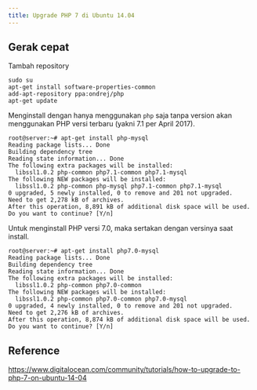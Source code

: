 ```yaml
---
title: Upgrade PHP 7 di Ubuntu 14.04
---
```


## Gerak cepat

Tambah repository

```
sudo su
apt-get install software-properties-common
add-apt-repository ppa:ondrej/php
apt-get update
```

Menginstall dengan hanya menggunakan `php` saja tanpa version akan menggunakan PHP versi terbaru (yakni 7.1 per April 2017). 

```
root@server:~# apt-get install php-mysql
Reading package lists... Done
Building dependency tree
Reading state information... Done
The following extra packages will be installed:
  libssl1.0.2 php-common php7.1-common php7.1-mysql
The following NEW packages will be installed:
  libssl1.0.2 php-common php-mysql php7.1-common php7.1-mysql
0 upgraded, 5 newly installed, 0 to remove and 201 not upgraded.
Need to get 2,278 kB of archives.
After this operation, 8,891 kB of additional disk space will be used.
Do you want to continue? [Y/n]
```

Untuk menginstall PHP versi 7.0, maka sertakan dengan versinya saat install.

```
root@server:~# apt-get install php7.0-mysql
Reading package lists... Done
Building dependency tree
Reading state information... Done
The following extra packages will be installed:
  libssl1.0.2 php-common php7.0-common
The following NEW packages will be installed:
  libssl1.0.2 php-common php7.0-common php7.0-mysql
0 upgraded, 4 newly installed, 0 to remove and 201 not upgraded.
Need to get 2,276 kB of archives.
After this operation, 8,874 kB of additional disk space will be used.
Do you want to continue? [Y/n]
```

## Reference

https://www.digitalocean.com/community/tutorials/how-to-upgrade-to-php-7-on-ubuntu-14-04
